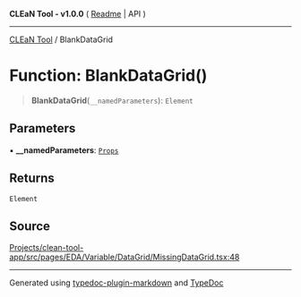 **CLEaN Tool - v1.0.0** ( [Readme](../README.md) \| API )

***

[CLEaN Tool](../exports.md) / BlankDataGrid

# Function: BlankDataGrid()

> **BlankDataGrid**(`__namedParameters`): `Element`

## Parameters

▪ **\_\_namedParameters**: [`Props`](../interfaces/Props.md)

## Returns

`Element`

## Source

[Projects/clean-tool-app/src/pages/EDA/Variable/DataGrid/MissingDataGrid.tsx:48](https://github.com/yuckyh/clean-tool-app/)

***

Generated using [typedoc-plugin-markdown](https://www.npmjs.com/package/typedoc-plugin-markdown) and [TypeDoc](https://typedoc.org/)
